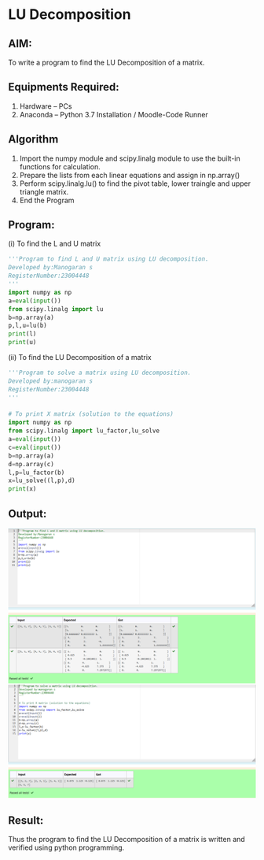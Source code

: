 # LU Decomposition 

## AIM:
To write a program to find the LU Decomposition of a matrix.

## Equipments Required:
1. Hardware – PCs
2. Anaconda – Python 3.7 Installation / Moodle-Code Runner

## Algorithm
1. Import the numpy module and scipy.linalg module to use the built-in functions for calculation.
2. Prepare the lists from each linear equations and assign in np.array()
3. Perform scipy.linalg.lu() to find the pivot table, lower traingle and upper triangle matrix.
4. End the Program

## Program:
(i) To find the L and U matrix
```python
'''Program to find L and U matrix using LU decomposition.
Developed by:Manogaran s
RegisterNumber:23004448 
'''
import numpy as np
a=eval(input())
from scipy.linalg import lu
b=np.array(a)
p,l,u=lu(b)
print(l)
print(u)
```
(ii) To find the LU Decomposition of a matrix
```python
'''Program to solve a matrix using LU decomposition.
Developed by:manogaran s
RegisterNumber:23004448
'''

# To print X matrix (solution to the equations)
import numpy as np
from scipy.linalg import lu_factor,lu_solve
a=eval(input())
c=eval(input())
b=np.array(a)
d=np.array(c)
l,p=lu_factor(b)
x=lu_solve((l,p),d)
print(x)
```

## Output:
![output](/L%20and%20U.png)
![output](/LU.png)
## Result:
Thus the program to find the LU Decomposition of a matrix is written and verified using python programming.

